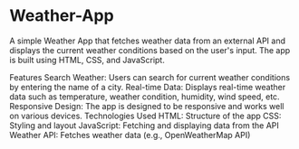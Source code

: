 # Weather-App
A simple Weather App that fetches weather data from an external API and displays the current weather conditions based on the user's input. The app is built using HTML, CSS, and JavaScript.

Features
Search Weather: Users can search for current weather conditions by entering the name of a city.
Real-time Data: Displays real-time weather data such as temperature, weather condition, humidity, wind speed, etc.
Responsive Design: The app is designed to be responsive and works well on various devices.
Technologies Used
HTML: Structure of the app
CSS: Styling and layout
JavaScript: Fetching and displaying data from the API
Weather API: Fetches weather data (e.g., OpenWeatherMap API)
